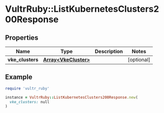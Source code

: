 # VultrRuby::ListKubernetesClusters200Response

## Properties

| Name | Type | Description | Notes |
| ---- | ---- | ----------- | ----- |
| **vke_clusters** | [**Array&lt;VkeCluster&gt;**](VkeCluster.md) |  | [optional] |

## Example

```ruby
require 'vultr_ruby'

instance = VultrRuby::ListKubernetesClusters200Response.new(
  vke_clusters: null
)
```

